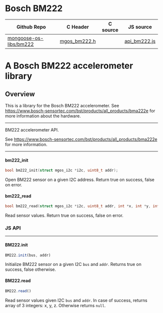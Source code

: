 # Bosch BM222
| Github Repo | C Header | C source  | JS source |
| ----------- | -------- | --------  | ----------------- |
| [mongoose-os-libs/bm222](https://github.com/mongoose-os-libs/bm222) | [mgos_bm222.h](https://github.com/mongoose-os-libs/bm222/tree/master/include/mgos_bm222.h) | &nbsp;  | [api_bm222.js](https://github.com/mongoose-os-libs/bm222/tree/master/mjs_fs/api_bm222.js)         |

# A Bosch BM222 accelerometer library

## Overview

This is a library for the Bosch BM222 accelerometer.
See https://www.bosch-sensortec.com/bst/products/all_products/bma222e for
more information about the hardware.

 ----- 

BM222 accelerometer API.

See https://www.bosch-sensortec.com/bst/products/all_products/bma222e
for more information.
 

 ----- 
#### bm222_init

```c
bool bm222_init(struct mgos_i2c *i2c, uint8_t addr);
```
Open BM222 sensor on a given I2C address.
Return true on success, false on error.
#### bm222_read

```c
bool bm222_read(struct mgos_i2c *i2c, uint8_t addr, int *x, int *y, int *z);
```
Read sensor values. Return true on success, false on error.

### JS API

 --- 
#### BM222.init

```javascript
BM222.init(bus, addr)
```
Initialize BM222 sensor on a given I2C `bus` and `addr`.
Returns true on success, false otherwise.
#### BM222.read

```javascript
BM222.read()
```
Read sensor values given I2C `bus` and `addr`.
In case of success, returns array of 3 integers: x, y, z.
Otherwise returns `null`.
